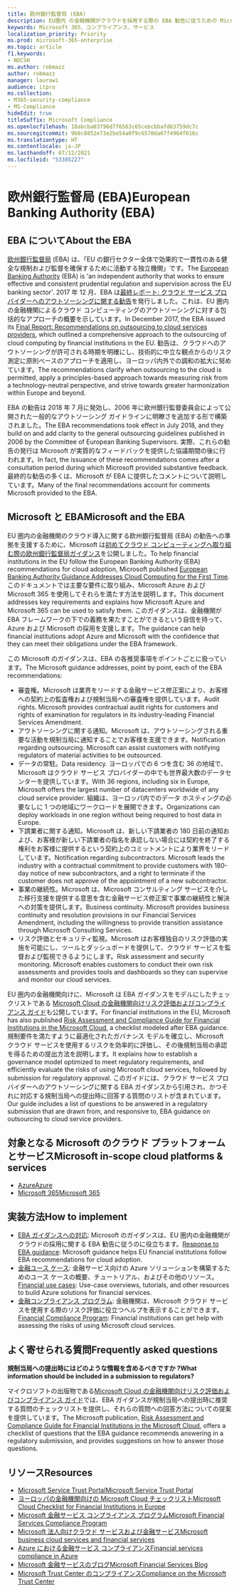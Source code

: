 ```yaml
---
title: 欧州銀行監督局 (EBA)
description: EU圏内 の金融機関がクラウドを採用する際の EBA 勧告に従うための Microsoft のガイダンスです。
keywords: Microsoft 365、コンプライアンス、サービス
localization_priority: Priority
ms.prod: microsoft-365-enterprise
ms.topic: article
f1.keywords:
- NOCSH
ms.author: robmazz
author: robmazz
manager: laurawi
audience: itpro
ms.collection:
- M365-security-compliance
- MS-Compliance
hideEdit: true
titleSuffix: Microsoft Compliance
ms.openlocfilehash: 18abcba03796d7f6563c65cebcbbafd63759dc7c
ms.sourcegitcommit: 9b0c8852e73e2be54a0f9c6570da67f4964f616c
ms.translationtype: HT
ms.contentlocale: ja-JP
ms.lasthandoff: 07/12/2021
ms.locfileid: "53385227"
---
```

# <a name="european-banking-authority-eba"></a><span data-ttu-id="c4ed5-104">欧州銀行監督局 (EBA)</span><span class="sxs-lookup"><span data-stu-id="c4ed5-104">European Banking Authority (EBA)</span></span>

## <a name="about-the-eba"></a><span data-ttu-id="c4ed5-105">EBA について</span><span class="sxs-lookup"><span data-stu-id="c4ed5-105">About the EBA</span></span>

<span data-ttu-id="c4ed5-106">[欧州銀行監督局](https://eba.europa.eu/) (EBA) は、「EU の銀行セクター全体で効果的で一貫性のある健全な規制および監督を確保するために活動する独立機関」です。</span><span class="sxs-lookup"><span data-stu-id="c4ed5-106">The [European Banking Authority](https://eba.europa.eu/) (EBA) is 'an independent authority that works to ensure effective and consistent prudential regulation and supervision across the EU banking sector'.</span></span> <span data-ttu-id="c4ed5-107">2017 年 12 月、EBA は[最終レポート: クラウド サービス プロバイダーへのアウトソーシングに関する勧告](https://eba.europa.eu/documents/10180/2170121/Final+draft+Recommendations+on+Cloud+Outsourcing+%28EBA-Rec-2017-03%29.pdf/5fa5cdde-3219-4e95-946d-0c0d05494362)を発行しました。これは、EU 圏内の金融機関によるクラウド コンピューティングのアウトソーシングに対する包括的なアプローチの概要を示しています。</span><span class="sxs-lookup"><span data-stu-id="c4ed5-107">In December 2017, the EBA issued its [Final Report: Recommendations on outsourcing to cloud services providers](https://eba.europa.eu/documents/10180/2170121/Final+draft+Recommendations+on+Cloud+Outsourcing+%28EBA-Rec-2017-03%29.pdf/5fa5cdde-3219-4e95-946d-0c0d05494362), which outlined a comprehensive approach to the outsourcing of cloud computing by financial institutions in the EU.</span></span> <span data-ttu-id="c4ed5-108">勧告は、クラウドへのアウトソーシングが許可される時期を明確にし、技術的に中立な観点からのリスク測定に原則ベースのアプローチを適用し、ヨーロッパ内外での調和の拡大に努めています。</span><span class="sxs-lookup"><span data-stu-id="c4ed5-108">The recommendations clarify when outsourcing to the cloud is permitted, apply a principles-based approach towards measuring risk from a technology-neutral perspective, and strive towards greater harmonization within Europe and beyond.</span></span>

<span data-ttu-id="c4ed5-109">EBA の勧告は 2018 年 7 月に発効し、2006 年に欧州銀行監督委員会によって公開された一般的なアウトソーシング ガイドラインに明瞭さを追加する形で構築されました。</span><span class="sxs-lookup"><span data-stu-id="c4ed5-109">The EBA recommendations took effect in July 2018, and they build on and add clarity to the general outsourcing guidelines published in 2006 by the Committee of European Banking Supervisors.</span></span> <span data-ttu-id="c4ed5-110">実際、これらの勧告の発行は Microsoft が実質的なフィードバックを提供した協議期間の後に行われます。</span><span class="sxs-lookup"><span data-stu-id="c4ed5-110">In fact, the issuance of these recommendations comes after a consultation period during which Microsoft provided substantive feedback.</span></span> <span data-ttu-id="c4ed5-111">最終的な勧告の多くは、Microsoft が EBA に提供したコメントについて説明しています。</span><span class="sxs-lookup"><span data-stu-id="c4ed5-111">Many of the final recommendations account for comments Microsoft provided to the EBA.</span></span>

## <a name="microsoft-and-the-eba"></a><span data-ttu-id="c4ed5-112">Microsoft と EBA</span><span class="sxs-lookup"><span data-stu-id="c4ed5-112">Microsoft and the EBA</span></span>

<span data-ttu-id="c4ed5-113">EU 圏内の金融機関のクラウド導入に関する欧州銀行監督局 (EBA) の勧告への準拠を支援するために、Microsoft は[初めてクラウド コンピューティングへ取り組む際の欧州銀行監督局ガイダンス](https://aka.ms/FinServ-Guide-EuBankAuth)を公開しました。</span><span class="sxs-lookup"><span data-stu-id="c4ed5-113">To help financial institutions in the EU follow the European Banking Authority (EBA) recommendations for cloud adoption, Microsoft published [European Banking Authority Guidance Addresses Cloud Computing for the First Time](https://aka.ms/FinServ-Guide-EuBankAuth).</span></span> <span data-ttu-id="c4ed5-114">このドキュメントでは主要な要件に取り組み、Microsoft Azure および Microsoft 365 を使用してそれらを満たす方法を説明します。</span><span class="sxs-lookup"><span data-stu-id="c4ed5-114">This document addresses key requirements and explains how Microsoft Azure and Microsoft 365 can be used to satisfy them.</span></span> <span data-ttu-id="c4ed5-115">このガイダンスは、金融機関が EBA フレームワークの下での義務を果たすことができるという自信を持って、Azure および Microsoft の採用を支援します。</span><span class="sxs-lookup"><span data-stu-id="c4ed5-115">The guidance can help financial institutions adopt Azure and Microsoft with the confidence that they can meet their obligations under the EBA framework.</span></span>

<span data-ttu-id="c4ed5-116">この Microsoft のガイダンスは、EBA の各推奨事項をポイントごとに扱っています。</span><span class="sxs-lookup"><span data-stu-id="c4ed5-116">The Microsoft guidance addresses, point by point, each of the EBA recommendations:</span></span>

- <span data-ttu-id="c4ed5-p104">審査権。Microsoft は業界をリードする金融サービス修正案により、お客様への契約上の監査権および規制当局への審査権を提供しています。</span><span class="sxs-lookup"><span data-stu-id="c4ed5-p104">Audit rights. Microsoft provides contractual audit rights for customers and rights of examination for regulators in its industry-leading Financial Services Amendment.</span></span>
- <span data-ttu-id="c4ed5-p105">アウトソーシングに関する通知。Microsoft は、アウトソーシングされる重要な活動を規制当局に通知することでお客様を支援できます。</span><span class="sxs-lookup"><span data-stu-id="c4ed5-p105">Notification regarding outsourcing. Microsoft can assist customers with notifying regulators of material activities to be outsourced.</span></span>
- <span data-ttu-id="c4ed5-121">データの常駐。</span><span class="sxs-lookup"><span data-stu-id="c4ed5-121">Data residency.</span></span> <span data-ttu-id="c4ed5-122">ヨーロッパでの 6 つを含む 36 の地域で、Microsoft はクラウド サービス プロバイダーの中でも世界最大数のデータセンターを提供しています。</span><span class="sxs-lookup"><span data-stu-id="c4ed5-122">With 36 regions, including six in Europe, Microsoft offers the largest number of datacenters worldwide of any cloud service provider.</span></span> <span data-ttu-id="c4ed5-123">組織は、ヨーロッパ内でのデータ ホスティングの必要なしに 1 つの地域にワークロードを展開できます。</span><span class="sxs-lookup"><span data-stu-id="c4ed5-123">Organizations can deploy workloads in one region without being required to host data in Europe.</span></span>
- <span data-ttu-id="c4ed5-p107">下請業者に関する通知。Microsoft は、新しい下請業者の 180 日前の通知および、お客様が新しい下請業者の指名を承認しない場合には契約を終了する権利をお客様に提供するという契約上のコミットメントにより業界をリードしています。</span><span class="sxs-lookup"><span data-stu-id="c4ed5-p107">Notification regarding subcontractors. Microsoft leads the industry with a contractual commitment to provide customers with 180-day notice of new subcontractors, and a right to terminate if the customer does not approve of the appointment of a new subcontractor.</span></span>
- <span data-ttu-id="c4ed5-p108">事業の継続性。Microsoft は、Microsoft コンサルティング サービスを介した移行支援を提供する意思を含む金融サービス修正案で事業の継続性と解決への対策を提供します。</span><span class="sxs-lookup"><span data-stu-id="c4ed5-p108">Business continuity. Microsoft provides business continuity and resolution provisions in our Financial Services Amendment, including the willingness to provide transition assistance through Microsoft Consulting Services.</span></span>
- <span data-ttu-id="c4ed5-p109">リスク評価とセキュリティ監視。Microsoft はお客様独自のリスク評価の実施を可能にし、ツールとダッシュボードを提供して、クラウド サービスを監督および監視できるようにします。</span><span class="sxs-lookup"><span data-stu-id="c4ed5-p109">Risk assessment and security monitoring. Microsoft enables customers to conduct their own risk assessments and provides tools and dashboards so they can supervise and monitor our cloud services.</span></span>

<span data-ttu-id="c4ed5-130">EU 圏内の金融機関向けに、Microsoft は EBA ガイダンスをモデルにしたチェックリストである [Microsoft Cloud の金融機関向けリスク評価およびコンプライアンス ガイド](https://aka.ms/RiskGovernanceGuide)も公開しています。</span><span class="sxs-lookup"><span data-stu-id="c4ed5-130">For financial institutions in the EU, Microsoft has also published [Risk Assessment and Compliance Guide for Financial Institutions in the Microsoft Cloud](https://aka.ms/RiskGovernanceGuide), a checklist modeled after EBA guidance.</span></span> <span data-ttu-id="c4ed5-131">規制要件を満たすように最適化されたガバナンス モデルを確立し、Microsoft クラウド サービスを使用するリスクを効率的に評価し、その後規制当局の承認を得るための提出方法を説明します。</span><span class="sxs-lookup"><span data-stu-id="c4ed5-131">It explains how to establish a governance model optimized to meet regulatory requirements, and efficiently evaluate the risks of using Microsoft cloud services, followed by submission for regulatory approval.</span></span> <span data-ttu-id="c4ed5-132">このガイドには、クラウド サービス プロバイダーへのアウトソーシングに関する EBA ガイダンスから引用され、かつそれに対応する規制当局への提出時に回答する質問のリストが含まれています。</span><span class="sxs-lookup"><span data-stu-id="c4ed5-132">Our guide includes a list of questions to be answered in a regulatory submission that are drawn from, and responsive to, EBA guidance on outsourcing to cloud service providers.</span></span>

## <a name="microsoft-in-scope-cloud-platforms--services"></a><span data-ttu-id="c4ed5-133">対象となる Microsoft のクラウド プラットフォームとサービス</span><span class="sxs-lookup"><span data-stu-id="c4ed5-133">Microsoft in-scope cloud platforms & services</span></span>

- [<span data-ttu-id="c4ed5-134">Azure</span><span class="sxs-lookup"><span data-stu-id="c4ed5-134">Azure</span></span>](https://aka.ms/AzureCompliance)
- [<span data-ttu-id="c4ed5-135">Microsoft 365</span><span class="sxs-lookup"><span data-stu-id="c4ed5-135">Microsoft 365</span></span>](https://aka.ms/o365-compliance-framework)

## <a name="how-to-implement"></a><span data-ttu-id="c4ed5-136">実装方法</span><span class="sxs-lookup"><span data-stu-id="c4ed5-136">How to implement</span></span>

- <span data-ttu-id="c4ed5-137">[EBA ガイダンスへの対応](https://aka.ms/FinServ-Guide-EuBankAuth): Microsoft のガイダンスは、EU 圏内の金融機関がクラウドの採用に関する EBA 勧告に従うのに役立ちます。</span><span class="sxs-lookup"><span data-stu-id="c4ed5-137">[Response to EBA guidance](https://aka.ms/FinServ-Guide-EuBankAuth): Microsoft guidance helps EU financial institutions follow EBA recommendations for cloud adoption.</span></span>
- <span data-ttu-id="c4ed5-138">[金融ユース ケース](/azure/industry/financial/): 金融サービス向けの Azure ソリューションを構築するためのユース ケースの概要、チュートリアル、およびその他のリソース。</span><span class="sxs-lookup"><span data-stu-id="c4ed5-138">[Financial use cases](/azure/industry/financial/): Use-case overviews, tutorials, and other resources to build Azure solutions for financial services.</span></span>
- <span data-ttu-id="c4ed5-139">[金融コンプライアンス プログラム](https://aka.ms/FSCP-Print): 金融機関は、Microsoft クラウド サービスを使用する際のリスク評価に役立つヘルプを表示することができます。</span><span class="sxs-lookup"><span data-stu-id="c4ed5-139">[Financial Compliance Program](https://aka.ms/FSCP-Print): Financial institutions can get help with assessing the risks of using Microsoft cloud services.</span></span>

## <a name="frequently-asked-questions"></a><span data-ttu-id="c4ed5-140">よく寄せられる質問</span><span class="sxs-lookup"><span data-stu-id="c4ed5-140">Frequently asked questions</span></span>

<span data-ttu-id="c4ed5-141">**規制当局への提出時にはどのような情報を含めるべきですか ?**</span><span class="sxs-lookup"><span data-stu-id="c4ed5-141">**What information should be included in a submission to regulators?**</span></span>

<span data-ttu-id="c4ed5-142">マイクロソフトの出版物である[Microsoft Cloud の金融機関向けリスク評価およびコンプライアンス ガイド](https://aka.ms/RiskGovernanceGuide)では、EBA ガイダンスが規制当局への提出時に推奨する質問のチェックリストを提供し、それらの質問への回答方法についての提案を提供しています。</span><span class="sxs-lookup"><span data-stu-id="c4ed5-142">The Microsoft publication, [Risk Assessment and Compliance Guide for Financial Institutions in the Microsoft Cloud](https://aka.ms/RiskGovernanceGuide), offers a checklist of questions that the EBA guidance recommends answering in a regulatory submission, and provides suggestions on how to answer those questions.</span></span>

## <a name="resources"></a><span data-ttu-id="c4ed5-143">リソース</span><span class="sxs-lookup"><span data-stu-id="c4ed5-143">Resources</span></span>

- [<span data-ttu-id="c4ed5-144">Microsoft Service Trust Portal</span><span class="sxs-lookup"><span data-stu-id="c4ed5-144">Microsoft Service Trust Portal</span></span>](https://aka.ms/STP)
- [<span data-ttu-id="c4ed5-145">ヨーロッパの金融機関向けの Microsoft Cloud チェックリスト</span><span class="sxs-lookup"><span data-stu-id="c4ed5-145">Microsoft Cloud Checklist for Financial Institutions in Europe</span></span>](https://query.prod.cms.rt.microsoft.com/cms/api/am/binary/RE4IPF3)
- [<span data-ttu-id="c4ed5-146">Microsoft 金融サービス コンプライアンス プログラム</span><span class="sxs-lookup"><span data-stu-id="c4ed5-146">Microsoft Financial Services Compliance Program</span></span>](https://aka.ms/FSCP-Print)
- [<span data-ttu-id="c4ed5-147">Microsoft 法人向けクラウド サービスおよび金融サービス</span><span class="sxs-lookup"><span data-stu-id="c4ed5-147">Microsoft business cloud services and financial services</span></span>](https://www.microsoft.com/trustcenter/cloudservices/financialservices)
- [<span data-ttu-id="c4ed5-148">Azure における金融サービス コンプライアンス</span><span class="sxs-lookup"><span data-stu-id="c4ed5-148">Financial services compliance in Azure</span></span>](https://azure.microsoft.com/resources/videos/azurecon-2015-financial-services-compliance-in-azure/)
- [<span data-ttu-id="c4ed5-149">Microsoft 金融サービスのブログ</span><span class="sxs-lookup"><span data-stu-id="c4ed5-149">Microsoft Financial Services Blog</span></span>](https://techcommunity.microsoft.com/t5/Financial-Services-Blog/bg-p/FinancialServicesBlog)
- [<span data-ttu-id="c4ed5-150">Microsoft Trust Center のコンプライアンス</span><span class="sxs-lookup"><span data-stu-id="c4ed5-150">Compliance on the Microsoft Trust Center</span></span>](https://www.microsoft.com/trust-center/compliance/compliance-overview)
